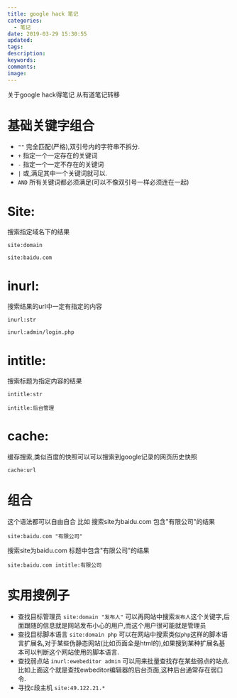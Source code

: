 ```yaml
---
title: google hack 笔记
categories:
  - 笔记
date: 2019-03-29 15:30:55
updated:
tags: 
description:
keywords:
comments:
image:
---
```

关于google hack得笔记 从有道笔记转移
<!--more-->

# 基础关键字组合

- `""` 完全匹配(严格),双引号内的字符串不拆分.
- `+` 指定一个一定存在的关键词
- `-` 指定一个一定不存在的关键词
- `|` 或,满足其中一个关键词就可以.
- `AND` 所有关键词都必须满足(可以不像双引号一样必须连在一起)

# Site:
搜索指定域名下的结果

```
site:domain

site:baidu.com
```

# inurl:
搜索结果的url中一定有指定的内容

```
inurl:str

inurl:admin/login.php
```

# intitle:
搜索标题为指定内容的结果

```
intitle:str

intitle:后台管理
```

# cache:
缓存搜索,类似百度的快照可以可以搜索到google记录的网页历史快照

```
cache:url
```

# 组合
这个语法都可以自由自合
比如
搜索site为baidu.com 包含"有限公司"的结果

```
site:baidu.com "有限公司"
```

搜索site为baidu.com 标题中包含"有限公司"的结果

```
site:baidu.com intitle:有限公司
```


# 实用搜例子

- 查找目标管理员
`site:domain "发布人"`
可以再网站中搜索`发布人`这个关键字,后面跟随的信息就是网站发布小心的用户,而这个用户很可能就是管理员
- 查找目标脚本语言
`site:domain php`
可以在网站中搜索类似`php`这样的脚本语言扩展名,对于某些伪静态网站(比如页面全是html的),如果搜到某种扩展名基本可以判断这个网站使用的脚本语言.
- 查找弱点站
`inurl:ewebeditor admin`
可以用来批量查找存在某些弱点的站点.比如上面这个就是查找ewbeditor编辑器的后台页面,这种后台通常存在弱口令.
- 寻找c段主机
`site:49.122.21.*`